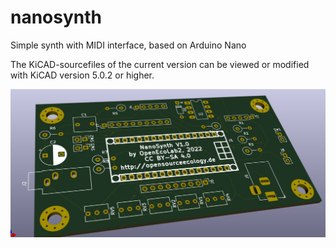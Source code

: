 # nanosynth
Simple synth with MIDI interface, based on Arduino Nano

The KiCAD-sourcefiles of the current version can be viewed or modified with KiCAD version 5.0.2 or higher.


<p><a href="https://raw.githubusercontent.com/case06/nanosynth/main/images/photo_2022-11-27_20-50-10.jpg" target="_blank"><img src="https://raw.githubusercontent.com/case06/nanosynth/main/images/photo_2022-11-27_20-50-10.jpg" alt="NanoSynth V.1.0" style="max-width:100%;"></a></p>





